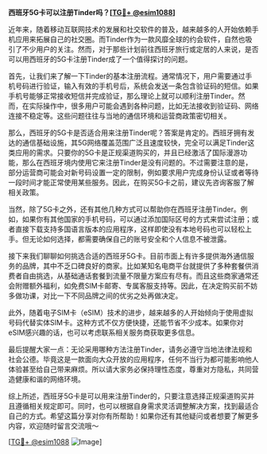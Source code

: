 **西班牙5G卡可以注册Tinder吗？[[TG💪+ @esim1088](https://t.me/s/esim1088)]**

近年来，随着移动互联网技术的发展和社交软件的普及，越来越多的人开始依赖手机应用来拓展自己的社交圈。而Tinder作为一款风靡全球的约会软件，自然也吸引了不少用户的关注。然而，对于那些计划前往西班牙旅行或定居的人来说，是否可以用西班牙的5G卡注册Tinder成了一个值得探讨的问题。

首先，让我们来了解一下Tinder的基本注册流程。通常情况下，用户需要通过手机号码进行验证，输入有效的手机号后，系统会发送一条包含验证码的短信。如果手机号能够正常接收短信并完成验证，那么理论上就可以顺利注册Tinder。然而，在实际操作中，很多用户可能会遇到各种问题，比如无法接收到验证码、网络连接不稳定等。这些问题往往与当地的通信环境和运营商政策密切相关。

那么，西班牙的5G卡是否适合用来注册Tinder呢？答案是肯定的。西班牙拥有发达的通信基础设施，其5G网络覆盖范围广泛且速度较快，完全可以满足Tinder这类应用的需求。只要你的5G卡是正规渠道购买的，并且已经激活了国际漫游功能，那么在西班牙境内使用它来注册Tinder是没有问题的。不过需要注意的是，部分运营商可能会对新号码设置一定的限制，例如要求用户完成身份认证或者等待一段时间才能正常使用某些服务。因此，在购买5G卡之前，建议先咨询客服了解相关政策。

当然，除了5G卡之外，还有其他几种方式可以帮助你在西班牙注册Tinder。例如，如果你有其他国家的手机号码，可以通过添加国际区号的方式来尝试注册；或者直接下载支持多国语言版本的应用程序，这样即使没有本地号码也可以轻松上手。但无论如何选择，都需要确保自己的账号安全和个人信息不被泄露。

接下来我们聊聊如何挑选合适的西班牙5G卡。目前市面上有许多提供海外通信服务的品牌，其中不乏口碑良好的商家。比如某知名电商平台就提供了多种套餐供消费者自由挑选，从基础通话套餐到流量不限量方案应有尽有。而且这些商家通常还会附赠额外福利，如免费SIM卡邮寄、专属客服支持等。因此，在决定购买前不妨多做功课，对比一下不同品牌之间的优劣之处再做决定。

此外，随着电子SIM卡（eSIM）技术的进步，越来越多的人开始倾向于使用虚拟号码代替实体SIM卡。这种方式不仅方便快捷，还能节省不少成本。如果你对eSIM感兴趣的话，也可以考虑联系相关服务商获取更多信息。

最后提醒大家一点：无论采用哪种方法注册Tinder，请务必遵守当地法律法规和社会公德。毕竟这是一款面向大众开放的应用程序，任何不当行为都可能影响他人体验甚至给自己带来麻烦。所以请大家务必保持理性态度，尊重对方隐私，共同营造健康和谐的网络环境。

综上所述，西班牙5G卡是可以用来注册Tinder的，只要注意选择正规渠道购买并且遵循相关规定即可。同时，也可以根据自身需求灵活调整解决方案，找到最适合自己的方式。希望这篇分享对你有所帮助！如果你还有其他疑问或者想要了解更多内容，欢迎随时留言交流哦～

[[TG💪+ @esim1088](https://t.me/s/esim1088) ![Image](https://i.postimg.cc/4NQfJmqS/Snipaste-2025-05-13-00-14-12.png)]